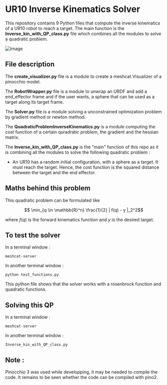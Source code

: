 # UR10 Inverse Kinematics Solver 

This repository contains 9 Python files that compute the inverse kinematics of a UR10 robot to reach a target. The main function is the **Inverse_kin_with_QP_class.py** file which combines all the modules to solve a quadratic problem.

![image](https://user-images.githubusercontent.com/106057062/224975355-e9bff0a2-8c18-47fd-8722-87852da0360a.png)



## File description
The **create_visualizer.py** file is a module to create a meshcat.Visualizer of a pinocchio model.

The **RobotWrapper.py** file is a module to unwrap an URDF and add a end_effector frame and if the user wants, a sphere that can be used as a target along its target frame.

The **Solver.py** file is a module solving a unconstrained optimization problem by gradient method or newton method.

The **QuadraticProblemInverseKinematics.py** is a module computing the cost function of a certain quradratic problem, the gradient and the hessian matrix. 

The **Inverse_kin_with_QP_class.py** is the "main" function of this repo as it is combining all the modules to solve the following quadratic problem : 

- An UR10 has a random initial configuration, with a sphere as a target. It must reach the target. Hence, the cost function is the squared distance between the target and the end effector.


## Maths behind this problem

This quadratic problem can be formulated like 

$$ \min_{q \in \mathbb{R}^n} \frac{1}{2} | f(q) - y |_2^2$$

where $f(q)$ is the forward kinematics function and $y$ is the desired target.


## To test the solver

In a terminal window : 

```
meshcat-server 
```

In another terminal window : 

``` 
python test_functions.py 
``` 

This python file shows that the solver works with a rosenbrock function and quadratic functions. 

## Solving this QP

In a terminal window : 

```
meshcat-server 
```

In another terminal window : 

``` 
Inverse_kin_with_QP_class.py 
``` 

## Note :
Pinocchio 3 was used while developping, it may be needed to compile the code. It remains to be seen whether the code can be compiled with pino2.
